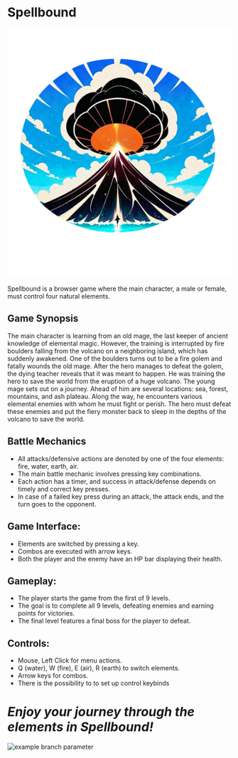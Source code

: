 # Spellbound
![alt text](/img/logo_little.png)

Spellbound is a browser game where the main character, a male or female, must control four natural elements.

## Game Synopsis
The main character is learning from an old mage, the last keeper of ancient knowledge of elemental magic. However, the training is interrupted by fire boulders falling from the volcano on a neighboring island, which has suddenly awakened. One of the boulders turns out to be a fire golem and fatally wounds the old mage. After the hero manages to defeat the golem, the dying teacher reveals that it was meant to happen. He was training the hero to save the world from the eruption of a huge volcano. The young mage sets out on a journey. Ahead of him are several locations: sea, forest, mountains, and ash plateau. Along the way, he encounters various elemental enemies with whom he must fight or perish. The hero must defeat these enemies and put the fiery monster back to sleep in the depths of the volcano to save the world.

## Battle Mechanics
* All attacks/defensive actions are denoted by one of the four elements: fire, water, earth, air.
* The main battle mechanic involves pressing key combinations.
* Each action has a timer, and success in attack/defense depends on timely and correct key presses.
* In case of a failed key press during an attack, the attack ends, and the turn goes to the opponent.
## Game Interface:
* Elements are switched by pressing a key.
* Combos are executed with arrow keys.
* Both the player and the enemy have an HP bar displaying their health.
## Gameplay:
* The player starts the game from the first of 9 levels.
* The goal is to complete all 9 levels, defeating enemies and earning points for victories.
* The final level features a final boss for the player to defeat.
## Controls:
* Mouse, Left Click for menu actions.
* Q (water), W (fire), E (air), R (earth) to switch elements.
* Arrow keys for combos.
* There is the possibility  to to set up control keybinds
  
# *Enjoy your journey through the elements in Spellbound!*


![example branch parameter](https://github.com/hexlet-project1/spellbound/actions/workflows/jekyll-gh-pages.yml/badge.svg)


